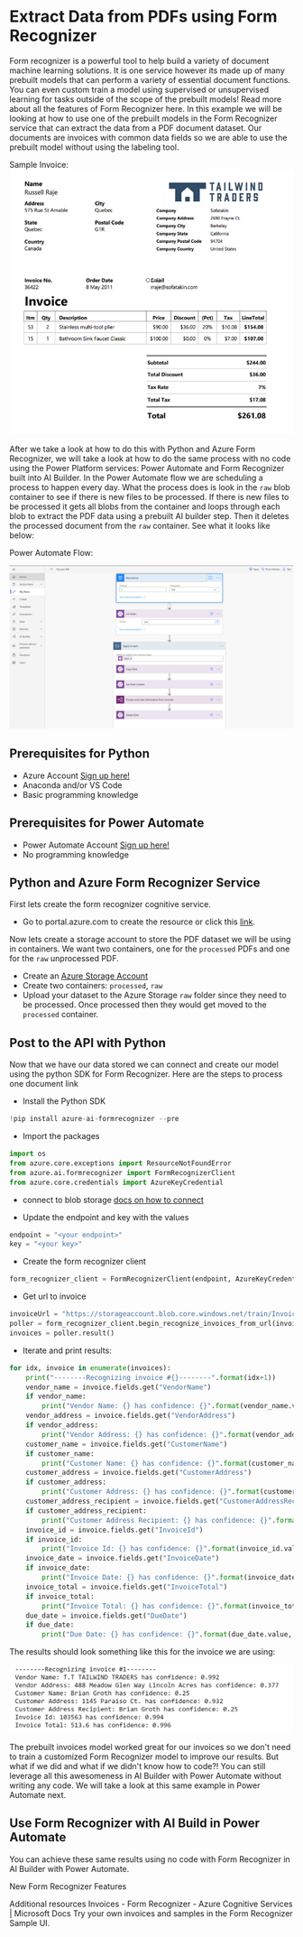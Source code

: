 # Extract Data from PDFs using Form Recognizer

Form recognizer is a powerful tool to help build a variety of document machine learning solutions.  It is one service however its made up of many prebuilt models that can perform a variety of essential document functions. You can even custom train a model using supervised or unsupervised learning for tasks outside of the scope of the prebuilt models! Read more about all the features of Form Recognizer here. In this example we will be looking at how to use one of the prebuilt models in the Form Recognizer service that can extract the data from a PDF document dataset. Our documents are invoices with common data fields so we are able to use the prebuilt model without using the labeling tool.

Sample Invoice:
![img](/imgs/invoice.png)

After we take a look at how to do this with Python and Azure Form Recognizer, we will take a look at how to do the same process with no code using the Power Platform services: Power Automate and Form Recognizer built into AI Builder. In the Power Automate flow we are scheduling a process to happen every day. What the process does is look in the `raw` blob container to see if there is new files to be processed. If there is new files to be processed it gets all blobs from the container and loops through each blob to extract the PDF data using a prebuilt AI builder step. Then it deletes the processed document from the `raw` container. See what it looks like below:

Power Automate Flow:

![img](/imgs/flowaibuild.png)

## Prerequisites for Python
-	Azure Account [Sign up here!](https://azure.microsoft.com/en-us/free/)
-  Anaconda and/or VS Code
-  Basic programming knowledge

## Prerequisites for Power Automate
- Power Automate Account [Sign up here!](https://docs.microsoft.com/en-us/power-automate/sign-up-sign-in)
- No programming knowledge

## Python and Azure Form Recognizer Service
First lets create the form recognizer cognitive service.
-	Go to portal.azure.com to create the resource or click this [link](https://ms.portal.azure.com/#create/Microsoft.CognitiveServicesFormRecognizer).

Now lets create a storage account to store the PDF dataset we will be using in containers. We want two containers, one for the `processed` PDFs and one for the `raw` unprocessed PDF.
-	Create an [Azure Storage Account](https://docs.microsoft.com/en-us/azure/storage/common/storage-account-create?tabs=azure-portal)
- Create two containers: `processed`, `raw`
- Upload your dataset to the Azure Storage `raw` folder since they need to be processed. Once processed then they would get moved to the `processed` container.

## Post to the API with Python

Now that we have our data stored we can connect and create our model using the python SDK for Form Recognizer. Here are the steps to process one document link

- Install the Python SDK
```python
!pip install azure-ai-formrecognizer --pre
```

- Import the packages

```python
import os
from azure.core.exceptions import ResourceNotFoundError
from azure.ai.formrecognizer import FormRecognizerClient
from azure.core.credentials import AzureKeyCredential
```

- connect to blob storage [docs on how to connect](https://docs.microsoft.com/en-us/azure/storage/blobs/storage-quickstart-blobs-python)

- Update the endpoint and key with the values
```python 
endpoint = "<your endpoint>"
key = "<your key>"
```

- Create the form recognizer client
```python
form_recognizer_client = FormRecognizerClient(endpoint, AzureKeyCredential(key))
```

- Get url to invoice
```python
invoiceUrl = "https://storageaccount.blob.core.windows.net/train/Invoice.pdf"
poller = form_recognizer_client.begin_recognize_invoices_from_url(invoiceUrl)
invoices = poller.result()
```

- Iterate and print results:
```python 
for idx, invoice in enumerate(invoices):
    print("--------Recognizing invoice #{}--------".format(idx+1))
    vendor_name = invoice.fields.get("VendorName")
    if vendor_name:
        print("Vendor Name: {} has confidence: {}".format(vendor_name.value, vendor_name.confidence))
    vendor_address = invoice.fields.get("VendorAddress")
    if vendor_address:
        print("Vendor Address: {} has confidence: {}".format(vendor_address.value, vendor_address.confidence))
    customer_name = invoice.fields.get("CustomerName")
    if customer_name:
        print("Customer Name: {} has confidence: {}".format(customer_name.value, customer_name.confidence))
    customer_address = invoice.fields.get("CustomerAddress")
    if customer_address:
        print("Customer Address: {} has confidence: {}".format(customer_address.value, customer_address.confidence))
    customer_address_recipient = invoice.fields.get("CustomerAddressRecipient")
    if customer_address_recipient:
        print("Customer Address Recipient: {} has confidence: {}".format(customer_address_recipient.value, customer_address_recipient.confidence))
    invoice_id = invoice.fields.get("InvoiceId")
    if invoice_id:
        print("Invoice Id: {} has confidence: {}".format(invoice_id.value, invoice_id.confidence))
    invoice_date = invoice.fields.get("InvoiceDate")
    if invoice_date:
        print("Invoice Date: {} has confidence: {}".format(invoice_date.value, invoice_date.confidence))
    invoice_total = invoice.fields.get("InvoiceTotal")
    if invoice_total:
        print("Invoice Total: {} has confidence: {}".format(invoice_total.value, invoice_total.confidence))
    due_date = invoice.fields.get("DueDate")
    if due_date:
        print("Due Date: {} has confidence: {}".format(due_date.value, due_date.confidence))
```
The results should look something like this for the invoice we are using:

![img](/imgs/pythonresult.png)

The prebuilt invoices model worked great for our invoices so we don't need to train a customized Form Recognizer model to improve our results.  But what if we did and what if we didn't know how to code?! You can still leverage all this awesomeness in AI Builder with Power Automate without writing any code. We will take a look at this same example in Power Automate next.

## Use Form Recognizer with AI Build in Power Automate

You can achieve these same results using no code with Form Recognizer in AI Builder with Power Automate.

New Form Recognizer Features

Additional resources
Invoices - Form Recognizer - Azure Cognitive Services | Microsoft Docs
Try your own invoices and samples in the Form Recognizer Sample UI.

